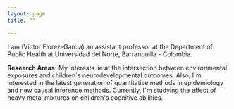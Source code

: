 ```yaml
---
layout: page
title: ""

---
```



I am (Victor Florez-Garcia) an assistant professor at the Department of Public Health at Universidad del Norte, Barranquilla - Colombia.


**Research Areas:** My interests lie at the intersection between environmental exposures and children´s neurodevelopmental outcomes.  Also, I´m interested in the latest generation of quantitative methods in epidemiology and new causal inference methods. Currently, I´m studying the effect of heavy metal mixtures on children's cognitive abilities.
